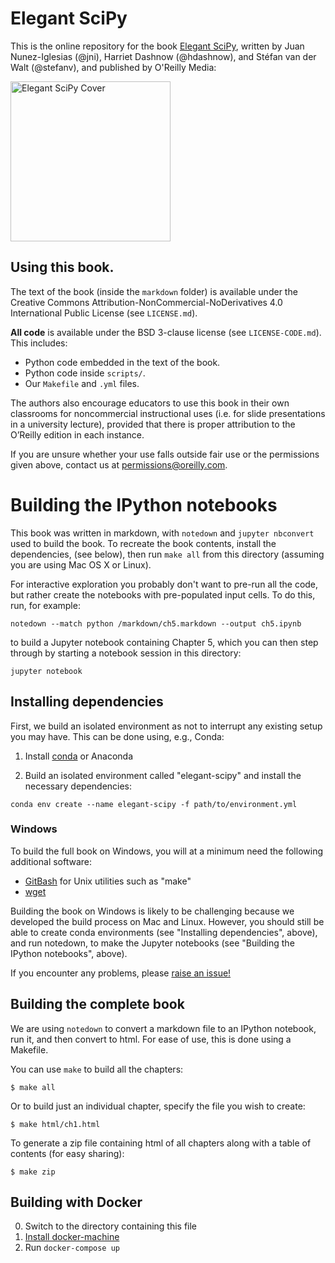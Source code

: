 # Elegant SciPy

This is the online repository for the book
[Elegant SciPy](http://shop.oreilly.com/product/0636920038481.do),
written by Juan Nunez-Iglesias (@jni), Harriet Dashnow (@hdashnow), and Stéfan
van der Walt (@stefanv), and published by O'Reilly Media:

<a href="http://shop.oreilly.com/product/0636920038481.do">
<img src="https://github.com/elegant-scipy/elegant-scipy/blob/master/_images/cover.jpg?raw=true"
 alt="Elegant SciPy Cover" height=256>
</a>

## Using this book.

The text of the book (inside the `markdown` folder) is available under the
Creative Commons Attribution-NonCommercial-NoDerivatives 4.0 International
Public License (see `LICENSE.md`).

**All code** is available under the BSD 3-clause license (see
`LICENSE-CODE.md`). This includes:

- Python code embedded in the text of the book.
- Python code inside `scripts/`.
- Our `Makefile` and `.yml` files.

The authors also encourage educators to use this book in their own classrooms
for noncommercial instructional uses (i.e. for slide presentations in a
university lecture), provided that there is proper attribution to the O’Reilly
edition in each instance.

If you are unsure whether your use falls outside fair use or the permissions
given above, contact us at permissions@oreilly.com.

# Building the IPython notebooks

This book was written in markdown, with `notedown` and `jupyter nbconvert` used
to build the book. To recreate the book contents, install the dependencies,
(see below), then run `make all` from this directory (assuming you are using
Mac OS X or Linux).

For interactive exploration you probably don't want to pre-run all the code,
but rather create the notebooks with pre-populated input cells. To do this,
run, for example:

```console
notedown --match python /markdown/ch5.markdown --output ch5.ipynb
```

to build a Jupyter notebook containing Chapter 5, which you can then step
through by starting a notebook session in this directory:

```console
jupyter notebook
```

## Installing dependencies

First, we build an isolated environment as not to interrupt any
existing setup you may have.  This can be done using, e.g., Conda:

1. Install [conda](http://conda.pydata.org/miniconda.html) or Anaconda

2. Build an isolated environment called "elegant-scipy" and install the
   necessary dependencies:

```console
conda env create --name elegant-scipy -f path/to/environment.yml
```

### Windows

To build the full book on Windows, you will at a minimum need the following
additional software:

- [GitBash](https://git-scm.com/downloads) for Unix utilities such as "make"
- [wget](https://sourceforge.net/projects/gnuwin32/files/wget/)

Building the book on Windows is likely to be challenging because we developed
the build process on Mac and Linux. However, you should still be able to create
conda environments (see "Installing dependencies", above), and run notedown,
to make the Jupyter notebooks (see "Building the IPython notebooks", above).

If you encounter any problems, please
[raise an issue!](https://github.com/elegant-scipy/elegant-scipy/issues/new)

## Building the complete book

We are using `notedown` to convert a markdown file to an IPython
notebook, run it, and then convert to html. For ease of use, this is
done using a Makefile.

You can use `make` to build all the chapters:

```console
$ make all
```

Or to build just an individual chapter, specify the file you wish to create:

```console
$ make html/ch1.html
```

To generate a zip file containing html of all chapters along with a table of contents (for easy sharing):

```console
$ make zip
```

## Building with Docker

0. Switch to the directory containing this file
1. [Install docker-machine](https://docs.docker.com/machine/install-machine/)
2. Run `docker-compose up`
